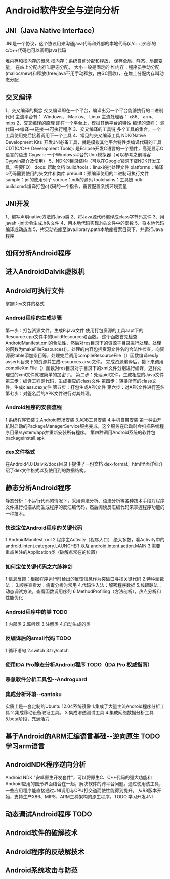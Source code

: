 # Android软件安全与逆向分析

## JNI（Java Native Interface）
 JNI是一个协议，这个协议用来沟通java代码和外部的本地代码(c/c++)外部的c/c++代码也可以调用java代码

堆内存和栈内存的概念
栈内存：系统自动分配和释放，
      保存全局、静态、局部变量，
      在站上分配内存叫静态分配，
      大小一般是固定的
堆内存：程序员手动分配(malloc/new)和释放(free/java不用手动释放，由GC回收)，
      在堆上分配内存叫动态分配

## 交叉编译
1、交叉编译的概念
  交叉编译即在一个平台，编译出另一个平台能够执行的二进制代码
  主流平台有： Windows、 Mac os、 Linux
  主流处理器： x86、 arm、 mips
2、交叉编译的原理
  即在一个平台上，模拟其他平台的特性
  编译的流程： 源代码-->编译-->链接-->可执行程序
3、交叉编译的工具链
  多个工具的集合，一个工具使用完后接着调用下一个工具
4、常见的交叉编译工具
  NDK(Native Development Kit): 开发JNI必备工具，就是模拟其他平台特性类编译代码的工具
  CDT(C/C++ Development Tools): 是Eclipse开发C语言的一个插件，高亮显示C语言的语法
  Cygwin: 一个Windows平台的Unix模拟器（可以参考之前博客Cygwin简介及使用）
5、NDK的目录结构（可以在Google官网下载NDK开发工具，需要FQ）
  docs: 帮助文档
  build/tools：linux的批处理文件
  platforms：编译c代码需要使用的头文件和类库
  prebuilt：预编译使用的二进制可执行文件
  sample：jni的使用例子
  source：ndk的源码
  toolchains：工具链
  ndk-build.cmd:编译打包c代码的一个指令，需要配置系统环境变量

## JNI开发
1、编写声明native方法的Java类
2、将Java源代码编译成class字节码文件
3、用javah -jni命令生成.h头文件
4、用本地代码实现.h头文件中的函数
5、将本地代码编译成动态库
5、拷贝动态库至java.library.path本地库搜索目录下，并运行Java程序

## 如何分析Android程序
## 进入AndroidDalvik虚拟机
## Android可执行文件
掌握Dex文件的格式
### Android程序的生成步骤
第一步：打包资源文件，生成R.java文件
  使用打包资源的工具aapt下的Resource.cpp文件中的buildResources()函数。
  这个函数首先检查AndroidManifest.xml的合法性，然后对res目录下的资源子目录进行处理。处理的函数为makeFileResources()。处理的内容包括资源文件名的合法性检查，向资源表table添加条目等，处理完后调用compileResourceFile（）函数编译res与asserts目录下的资源并生成resources.arsc文件。
  完成资源编译后，接下来调用compileXmlFile（）函数对res目录对子目录下的xml文件分别进行编译，这样处理过的xml文件就被简单的加密了。
第二步：处理aidl文件，生成相应的Java文件
第三步：编译工程源代码，生成相应的class文件
第四步：转换所有的class文件，生成class.dex文件
第五步：打包生成APK文件
第六步：对APK文件进行签名
第七步：对签名后的APK文件进行对其处理。
### Android程序的安装流程
1.系统程序安装
2.Android市场安装
3.ADB工具安装
4.手机自带安装
第一种由开机时启动的PackageManagerService服务完成，这个服务在启动时会扫描系统程序目录/system/app并重新安装所有程序。
第四种调用Android系统的软件包packageinstall.apk
### dex文件格式
在Android4.0 Dalvik/docs目录下提供了一份文档 dex-format。html里面详细介绍了dex文件格式以及使用到的数据结构。

## 静态分析Android程序
静态分析：不运行代码的情况下，采用词法分析、语法分析等各种技术手段对程序文件进行扫描从而生成程序的反汇编代码，然后阅读反汇编代码来掌握程序功能的一种技术。
### 快速定位Android程序的关键代码
1.AndroidManifest.xml 
2.程序主Activity（程序入口） 
绝大多数，看Activity中的android.intent.category.LAUNCHER 以及  android.intent.action.MAIN 
3.需要重点关注的Application类（破解点常在的位置） 
### 如何定位关键代码之六脉神剑 
1.信息反馈：根据程序运行时给出的反馈信息作为突破口寻找关键代码 
2.特种函数法： 
3.顺序查看发：病毒分析时常用 
4.代码注入法：解密程序数据 
5.栈跟踪法：动态调试方法，查看函数调用序列 
6.MethodProfiling（方法剖析），热点分析和性能优化 
### Android程序中的类 TODO
1.内部类
2.监听器
3.注解类
4.自动生成的类
### 反编译后的smali代码 TODO
1.循环语句
2.switch
3.try/catch
### 使用IDA Pro静态分析Android程序 TODO（IDA Pro 权威指南）
### 恶意软件分析工具包--Androguard
### 集成分析环境--santoku
   实质上是一套定制的Ubuntu 12.04系统镜像
  1.集成了大量主流Android程序分析工具
  2.集成移动设备取证工具。
  3.集成渗透测试工具
  4.集成网络数据分析工具
  5.beta阶段，充满活力
## 基于Android的ARM汇编语言基础--逆向原生 TODO 学习arm语言
## AndroidNDK程序逆向分析
  Android NDK “安卓原生开发套件”，可以将原生C、C++代码的强大功能和Android应用的图形界面结合在一起，解决软件的跨平台问题。通过使用该工具，一些应用程序能直接通过JNI调用与CPU打交道而使性能得到提升。
  从R8版本开始，支持生产X86、MIPS、ARM三种架构的原生程序。TODO 学习开发JNI
## 动态调试Android程序 TODO 
## Android软件的破解技术
## Android程序的反破解技术
## Android系统攻击与防范

